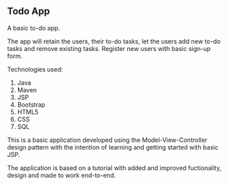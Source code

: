 ## Todo App

A basic to-do app. 

The app will retain the users, their to-do tasks, let the users add new to-do tasks and remove existing tasks. Register new users with basic sign-up form.

Technologies used: 
1. Java
2. Maven
3. JSP
4. Bootstrap
5. HTML5
6. CSS
7. SQL

This is a basic application developed using the Model-View-Controller design pattern with the intention of learning and getting started with basic JSP. 

The application is based on a tutorial with added and improved fuctionality, design and made to work end-to-end.
